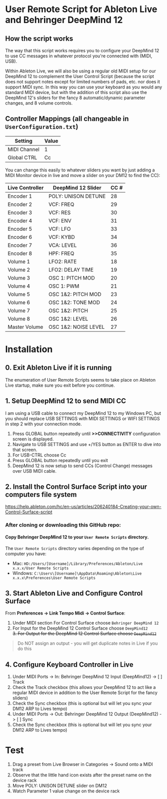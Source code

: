 # User Remote Script for Ableton Live and Behringer DeepMind 12

## How the script works
The way that this script works requires you to configure your DeepMind 12 to use CC messages in whatever protocol you're connected with (MIDI, USB). 

Within Ableton Live, we will also be using a regular old MIDI setup for our DeepMind 12 to complement the User Control Script (because the script does not support notes except for limited numbers of pads, etc. nor does it support MIDI sync. In this way you can use your keyboard as you would any standard MIDI device, but with the addition of this script also use the DeepMind 12's sliders for the fancy 8 automatic/dynamic parameter changes, and 8 volume controls.

## Controller Mappings (all changeable in `UserConfiguration.txt`)
Setting | Value
--------|------
MIDI Channel | 1
Global CTRL | Cc

You can change this easily to whatever sliders you want by just adding a MIDI Monitor device in live and move a slider on your DM12 to find the CC):

Live Controller | DeepMind 12 Slider | CC #
----------------|--------------------|-----
Encoder 1 | POLY: UNISON DETUNE | 28
Encoder 2 | VCF: FREQ | 29
Encoder 3 | VCF: RES | 30
Encoder 4 | VCF: ENV | 31
Encoder 5 | VCF: LFO | 33
Encoder 6 | VCF: KYBD | 34
Encoder 7 | VCA: LEVEL | 36
Encoder 8 | HPF: FREQ | 35
Volume 1 | LFO2: RATE | 18
Volume 2 | LFO2: DELAY TIME | 19
Volume 3 | OSC 1: PITCH MOD | 20
Volume 4 | OSC 1: PWM | 21
Volume 5 | OSC 1&2: PITCH MOD | 23
Volume 6 | OSC 1&2: TONE MOD | 24
Volume 7 | OSC 1&2: PITCH | 25
Volume 8 | OSC 1&2: LEVEL | 26
Master Volume | OSC 1&2: NOISE LEVEL | 27

# Installation

## 0. Exit Ableton Live if it is running
The enumeration of User Remote Scripts seems to take place on Ableton Live startup, make sure you exit before you continue.

##  1. Setup DeepMind 12 to send MIDI CC
I am using a USB cable to connect my DeepMind 12 to my Windows PC, but you should replace USB SETTINGS with MIDI SETTINGS or WIFI SETTINGS in step 2 with your connection mode.

1. Press GLOBAL button repeatedly until **>>CONNECTIVITY** configuration screen is displayed.
2. Navigate to USB SETTINGS and use +/YES button as ENTER to dive into that screen.
3. For USB-CTRL choose Cc
4. Press GLOBAL button repeatedly until you exit
5. DeepMind 12 is now setup to send CCs (Control Change) messages over USB MIDI cable.

## 2. Install the Control Surface Script into your computers file system
https://help.ableton.com/hc/en-us/articles/206240184-Creating-your-own-Control-Surface-script

### After cloning or downloading this GitHub repo:

#### Copy Behringer DeepMind 12 to your `User Remote Scripts` directory.

The `User Remote Scripts` directory varies depending on the type of computer you have:
- Mac: `HD:/Users/[Username]/Library/Preferences/Ableton/Live x.x.x/User Remote Scripts`
- Windows: `C:\Users\[Username]\AppData\Roaming\Ableton\Live x.x.x\Preferences\User Remote Scripts`

## 3. Start Ableton Live and Configure Control Surface

From **Preferences -> Link Tempo Midi -> Control Surface**:

1. Under MIDI section For Control Surface choose `Behringer DeepMind 12`
2. For Input for the DeepMind 12 Control Surface choose `DeepMind12`  
~~3. For Output for the DeepMind 12 Control Surface choose `DeepMind12`~~

> Do NOT assign an output - you will get duplicate notes in Live if you do this

## 4. Configure Keyboard Controller in Live
1. Under MIDI Ports -> In: Behringer DeepMind 12 Input (DeepMind12) -> [ ] Track
2. Check the Track checkbox (this allows your DeepMind 12 to act like a regular MIDI device in addition to the User Remote Script for the fancy sliders)
3. Check the Sync checkbox (this is optional but will let you sync your DM12 ARP to Lives tempo)
4. Under MIDI Ports -> Out: Behringer DeepMind 12 Output (DeepMind12) -> [ ] Sync
5. Check the Sync checkbox (this is optional but will let you sync your DM12 ARP to Lives tempo)

# Test
1. Drag a preset from Live Browser in Categories -> Sound onto a MIDI track
2. Observe that the little hand icon exists after the preset name on the device rack
3. Move POLY: UNISON DETUNE slider on DM12
4. Watch Parameter 1 value change on the device rack
